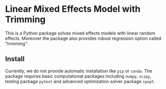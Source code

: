 # Linear Mixed Effects Model with Trimming

This is a Python package solves mixed effects models with linear random effects.
Moreover the package also provides robust regression option called "trimming".

## Install
Currently, we do not provide automatic installation like `pip` or `conda`.
The package requires basic computational packages including `numpy`, `scipy`,
testing package `pytest` and advanced optimization solver package `ipopt`.
